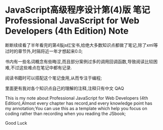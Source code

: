 # JavaScript高级程序设计第(4)版 笔记  Professional JavaScript for Web Developers (4th Edition) Note

断断续续看了半年看完的第4版js红宝书,给绝大多数知识点都做了笔记,除了xml等过时的章节外,时隔将近一年才想起来0.0;

书内有一些名词概念有些晦涩,而且部分案例过多的调用回调函数,导致阅读比较困难,不过这些难点在笔记中都有记录.

阅读书籍时可以搭配这个笔记食用,从而专注于编程;

里面更有我对各个知识点自己的理解的注释,注释只有中文 QAQ

This is my note about Professional JavaScript for Web Developers (4th Edition),Almost every chapter has  record,and every knowledge point has my annotation;You can use this as a template which help  you focus on coding rather than recording when you reading the JSbook;

Good Luck
